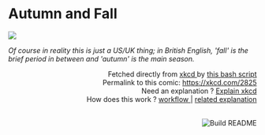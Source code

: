 # <b>Autumn and Fall</b>

[![](https://imgs.xkcd.com/comics/autumn_and_fall.png)](https://xkcd.com/2825)

<i>Of course in reality this is just a US/UK thing; in British English, &#39;fall&#39; is the brief period in between and &#39;autumn&#39; is the main season.</i>

<div align="right">
  Fetched directly from
  <a href="https://xkcd.com">
    xkcd
  </a>
  by
  <a href="https://github.com/Vanille-N/Vanille-N/blob/master/fetch">
    this bash script
  </a>
</div>
<div align="right">
  Permalink to this comic:
  <a href="https://xkcd.com/2825">
    https://xkcd.com/2825
  </a>
</div>
<div align="right">
  Need an explanation ?
  <a href="https://www.explainxkcd.com/wiki/index.php/2825">
    Explain xkcd
  </a>
</div>
<div align="right">
  How does this work ?
  <a href="https://github.com/Vanille-N/Vanille-N/blob/master/.github/workflows/build.yml">
    workflow
  </a>
  |
  <a href="https://simonwillison.net/2020/Jul/10/self-updating-profile-readme/">
    related explanation
  </a>
</div><br>

<a href="https://github.com/Vanille-N/Vanille-N/actions"><img src="https://github.com/Vanille-N/Vanille-N/workflows/Build%20README/badge.svg" align="right" alt="Build README"></a>
